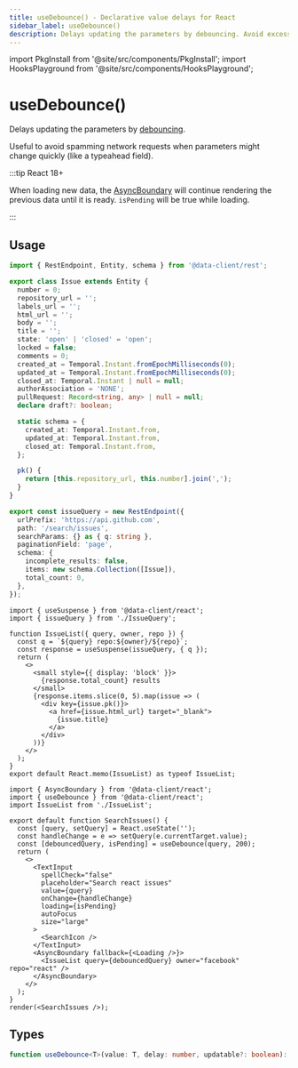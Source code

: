 ```yaml
---
title: useDebounce() - Declarative value delays for React
sidebar_label: useDebounce()
description: Delays updating the parameters by debouncing. Avoid excessive network requests due to quick parameter changes like typeaheads.
---
```


import PkgInstall from '@site/src/components/PkgInstall';
import HooksPlayground from '@site/src/components/HooksPlayground';

# useDebounce()

Delays updating the parameters by [debouncing](https://css-tricks.com/debouncing-throttling-explained-examples/).

Useful to avoid spamming network requests when parameters might change quickly (like a typeahead field).

:::tip React 18+

When loading new data, the [AsyncBoundary](./AsyncBoundary.md) will continue rendering the previous data until it is ready.
`isPending` will be true while loading.

:::

## Usage

<HooksPlayground row>

```ts title="IssueQuery" collapsed
import { RestEndpoint, Entity, schema } from '@data-client/rest';

export class Issue extends Entity {
  number = 0;
  repository_url = '';
  labels_url = '';
  html_url = '';
  body = '';
  title = '';
  state: 'open' | 'closed' = 'open';
  locked = false;
  comments = 0;
  created_at = Temporal.Instant.fromEpochMilliseconds(0);
  updated_at = Temporal.Instant.fromEpochMilliseconds(0);
  closed_at: Temporal.Instant | null = null;
  authorAssociation = 'NONE';
  pullRequest: Record<string, any> | null = null;
  declare draft?: boolean;

  static schema = {
    created_at: Temporal.Instant.from,
    updated_at: Temporal.Instant.from,
    closed_at: Temporal.Instant.from,
  };

  pk() {
    return [this.repository_url, this.number].join(',');
  }
}

export const issueQuery = new RestEndpoint({
  urlPrefix: 'https://api.github.com',
  path: '/search/issues',
  searchParams: {} as { q: string },
  paginationField: 'page',
  schema: {
    incomplete_results: false,
    items: new schema.Collection([Issue]),
    total_count: 0,
  },
});
```

```tsx title="IssueList" collapsed
import { useSuspense } from '@data-client/react';
import { issueQuery } from './IssueQuery';

function IssueList({ query, owner, repo }) {
  const q = `${query} repo:${owner}/${repo}`;
  const response = useSuspense(issueQuery, { q });
  return (
    <>
      <small style={{ display: 'block' }}>
        {response.total_count} results
      </small>
      {response.items.slice(0, 5).map(issue => (
        <div key={issue.pk()}>
          <a href={issue.html_url} target="_blank">
            {issue.title}
          </a>
        </div>
      ))}
    </>
  );
}
export default React.memo(IssueList) as typeof IssueList;
```

```tsx title="SearchIssues" {8}
import { AsyncBoundary } from '@data-client/react';
import { useDebounce } from '@data-client/react';
import IssueList from './IssueList';

export default function SearchIssues() {
  const [query, setQuery] = React.useState('');
  const handleChange = e => setQuery(e.currentTarget.value);
  const [debouncedQuery, isPending] = useDebounce(query, 200);
  return (
    <>
      <TextInput
        spellCheck="false"
        placeholder="Search react issues"
        value={query}
        onChange={handleChange}
        loading={isPending}
        autoFocus
        size="large"
      >
        <SearchIcon />
      </TextInput>
      <AsyncBoundary fallback={<Loading />}>
        <IssueList query={debouncedQuery} owner="facebook" repo="react" />
      </AsyncBoundary>
    </>
  );
}
render(<SearchIssues />);
```

</HooksPlayground>

## Types

```typescript
function useDebounce<T>(value: T, delay: number, updatable?: boolean): T;
```
